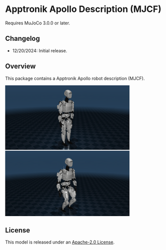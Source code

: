 # Apptronik Apollo Description (MJCF)

Requires MuJoCo 3.0.0 or later.

## Changelog

- 12/20/2024: Initial release.

## Overview

This package contains a Apptronik Apollo robot description (MJCF).

<p float="left">
  <img src="apptronik_apollo.png" width="400">
  <img src="apptronik_apollo_stand.png" width="400">
</p>


## License

This model is released under an [Apache-2.0 License](LICENSE).

